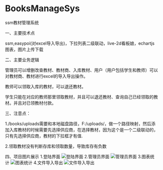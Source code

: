 # BooksManageSys
ssm教材管理系统

一、主要技术点

ssm,easypoi(对excel导入导出)，下拉列表二级联动，live-2d看板娘，echartjs图表，图片上传下载

二、主要业务逻辑

管理员可以增删改查教材、教材商、入库教材、用户（用户包括学生和教师）可以对教材商、教材进行excel的导入导出操作。

教师可以领取入库的教材，可以退还教材。

学生只能在对应的教师那里领取教材，并且可以退还教材、查询自己已经领取的教材。并且对已领教材付款。

三、注意点：

1./books/uploads需要和本地磁盘路径，F:/uploads/，做一个路径映射，然后添加入库教材的时候需要先选择供应商，在选择教材，因为这个是一个二级联动的，只有先选择供应商，教材的下拉框才有值.

2.领取教材没有判断存库和领取数量，导致库存有负数

四、项目图片展示
1.登陆界面
![登陆界面](https://github.com/wonderfulMorty/BooksManageSys/blob/master/run_img/Snipaste_2020-03-16_12-22-12.png)
2.管理员界面
![管理员界面](https://github.com/wonderfulMorty/BooksManageSys/blob/master/run_img/Snipaste_2020-03-16_12-23-17.png)
3.图表统计
![图表统计](https://github.com/wonderfulMorty/BooksManageSys/blob/master/run_img/Snipaste_2020-03-16_12-23-43.png)
4.文件导入导出
![文件导入导出](https://github.com/wonderfulMorty/BooksManageSys/blob/master/run_img/Snipaste_2020-03-16_12-23-55.png)

